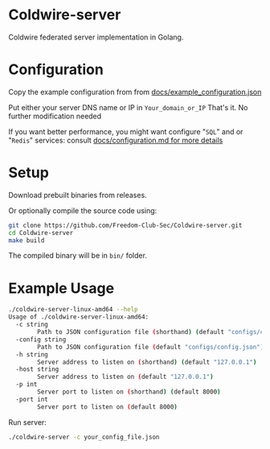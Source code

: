 # Coldwire-server
Coldwire federated server implementation in Golang. 

# Configuration
Copy the example configuration from from [docs/example_configuration.json](https://github.com/Freedom-Club-Sec/Coldwire-server/blob/main/docs/example_config.json)

Put either your server DNS name or IP in `Your_domain_or_IP`
That's it. No further modification needed

If you want better performance, you might want configure "`SQL`" and or "`Redis`" services: consult [docs/configuration.md for more details](https://github.com/Freedom-Club-Sec/Coldwire-server/blob/main/docs/configuration.md)


# Setup

Download prebuilt binaries from releases.

Or optionally compile the source code using:
```bash
git clone https://github.com/Freedom-Club-Sec/Coldwire-server.git
cd Coldwire-server
make build
```
The compiled binary will be in `bin/` folder.

# Example Usage

```bash
./coldwire-server-linux-amd64 --help
Usage of ./coldwire-server-linux-amd64:
  -c string
        Path to JSON configuration file (shorthand) (default "configs/config.json")
  -config string
        Path to JSON configuration file (default "configs/config.json")
  -h string
        Server address to listen on (shorthand) (default "127.0.0.1")
  -host string
        Server address to listen on (default "127.0.0.1")
  -p int
        Server port to listen on (shorthand) (default 8000)
  -port int
        Server port to listen on (default 8000)
```


Run server:

```bash
./coldwire-server -c your_config_file.json
```
